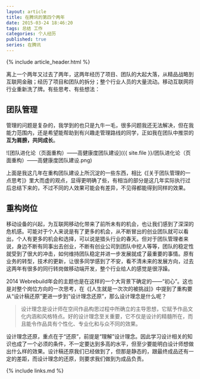 ```yaml
---
layout: article
title: 在腾讯的第四个两年
date: 2015-03-24 18:46:20
tags: 总结 工作
categories: 个人经历
published: true
series: 在腾讯
---
```


{% include article_header.html %}

离上一个两年又过去了两年，这两年经历了项目、团队的大起大落，从精品战略到互联网金融；经历了项目和团队的拆分；整个行业人员的大量流动。移动互联网将行业重新洗了牌。有些思考、有些想法：

## 团队管理

管理的问题是复杂的，我学到的也只是九牛一毛，很多问题我还无法解决，但在我能力范围内，还是希望能帮助到有兴趣走管理路线的同学，正如我在团队中推崇的**互为肩膀，共同成长**。

![团队进化论（页面重构）——高健康度团队建设]({{ site.file }}/团队进化论（页面重构）——高健康度团队建设.png)

上面是我这几年在重构团队建设上所沉淀的一些东西，相比《[关于团队管理的一点思考]》里大而虚的观点，显得更明确了些，有相当的部分是这几年实际执行过后总结下来的，不过不同的人效果可能会有差异，不见得都能得到同样的效果。

## 重构岗位

移动设备的兴起，为互联网移动化带来了前所未有的机会，也让我们感到了深深的危机感。可能对于个人来说是有了更多的机会，从不断冒出的创业团队就可以看出，个人有更多的机会和选择，可以说是猎头行业的春天。但对于团队管理者来说，身边不断有同事出去创业，不断有创业公司到团队中挖人等等，团队的稳定性就受到了很大的冲击，如何维持团队稳定并进一步发展就成了最重要的事情。原有业务的转型，技术的更新，让很多同学感到了不安，看不清未来的发展方向，过去这两年有很多的同行转岗做移动端开发，整个行业给人的感觉是很浮躁。

2014 Webrebuild年会的主题也是在这样的一个大背景下确定的——“初心”。这也是对整个岗位方向的一次思考，在《[人生就是一次次的被挑战]》中提到了重构要从“设计稿还原”更进一步到“设计理念还原”，那么设计理念是什么呢？

> 设计理念是设计师在空间作品构思过程中所确立的主导思想，它赋予作品文化内涵和风格特点。好的设计理念至关重要，它不仅是设计的精髓所在，而且能令作品具有个性化、专业化和与众不同的效果。

设计理念还原，重点在于“还原”，前提是“理解”设计理念。因此学习设计相关的知识也成了一个必须的条件，不一定要达到多高的水平，但至少要能明白设计师想做出什么样的效果。设计稿还原我们已经做到了，但那是静态的，跟最终成品还有一定的差距，而设计理念的还原，则要求我们做到为成品负责。

{% include links.md %}